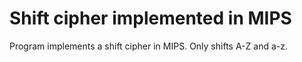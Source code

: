 # Shift cipher implemented in MIPS
Program implements a shift cipher in MIPS. 
Only shifts A-Z and a-z.
